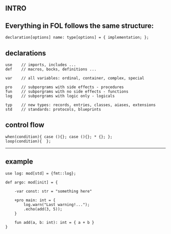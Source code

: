 
## INTRO

## Everything in FOL follows the same structure:

```
declaration[options] name: type[options] = { implementation; };
```

## declarations
```
use    // imports, includes ...
def    // macros, bocks, definitions ...

var    // all variables: ordinal, container, complex, special

pro    // subporgrams with side effects - procedures
fun    // subporgrams with no side effects - functions
log    // subporgrams with logic only - logicals

typ    // new types: records, entries, classes, aiases, extensions
std    // standards: protocols, blueprints
```
## control flow
```
when(condition){ case (){}; case (){}; * {}; };
loop(condition){  };
```


<hr>

## example
```
use log: mod[std] = {fmt::log};

def argo: mod[init] = {
    
    -var const: str = "something here"

    +pro main: int = {
        log.warn("Last warning!...");
        .echo(add(3, 5));
    }

    fun add(a, b: int): int = { a + b }
}
```

